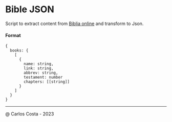 # Bible JSON

Script to extract content from [Biblia online](https://www.bibliaonline.com.br/vc)
and transform to Json.

#### Format
```
{
  books: {
    [
      {
        name: string,
        link: string,
        abbrev: string,
        testament: number
        chapters: [[string]]
      }
    ]
  }
}
```

---

@ Carlos Costa - 2023